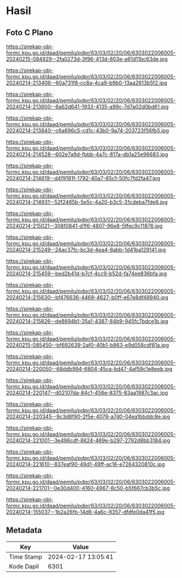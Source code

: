 # Hasil

## Foto C Plano

https://sirekap-obj-formc.kpu.go.id/daad/pemilu/pdpr/63/03/02/20/06/6303022006005-20240215-084929--2fa0273d-3f96-413d-803e-a61d11bc63de.jpg

https://sirekap-obj-formc.kpu.go.id/daad/pemilu/pdpr/63/03/02/20/06/6303022006005-20240214-213406--60a731f8-cc8a-4ca9-b9b0-13aa2613b5f2.jpg

https://sirekap-obj-formc.kpu.go.id/daad/pemilu/pdpr/63/03/02/20/06/6303022006005-20240214-213600--6a62d641-1933-4135-a99c-7d7a02d0bd61.jpg

https://sirekap-obj-formc.kpu.go.id/daad/pemilu/pdpr/63/03/02/20/06/6303022006005-20240214-213840--c6a696c5-cd1c-43b0-9a74-203723f56fb5.jpg

https://sirekap-obj-formc.kpu.go.id/daad/pemilu/pdpr/63/03/02/20/06/6303022006005-20240214-214528--602e7a9d-fbbb-4a7c-817a-db1a25e96683.jpg

https://sirekap-obj-formc.kpu.go.id/daad/pemilu/pdpr/63/03/02/20/06/6303022006005-20240214-214619--d4f9181f-1792-40a7-85c1-50fc7fd2fa47.jpg

https://sirekap-obj-formc.kpu.go.id/daad/pemilu/pdpr/63/03/02/20/06/6303022006005-20240214-214931--52f2465b-5e5c-4a20-b3c5-31cdeba7fde6.jpg

https://sirekap-obj-formc.kpu.go.id/daad/pemilu/pdpr/63/03/02/20/06/6303022006005-20240214-215021--308f0841-d1f6-4807-96e8-5ffec9c11876.jpg

https://sirekap-obj-formc.kpu.go.id/daad/pemilu/pdpr/63/03/02/20/06/6303022006005-20240214-215249--24ac37fc-bc3d-4ea4-8abb-1d41ba129141.jpg

https://sirekap-obj-formc.kpu.go.id/daad/pemilu/pdpr/63/03/02/20/06/6303022006005-20240214-215459--bed2b41d-b7cf-4cc9-b52d-fa74ee836bfa.jpg

https://sirekap-obj-formc.kpu.go.id/daad/pemilu/pdpr/63/03/02/20/06/6303022006005-20240214-215630--bf476636-4468-4627-b0ff-e67e8df48940.jpg

https://sirekap-obj-formc.kpu.go.id/daad/pemilu/pdpr/63/03/02/20/06/6303022006005-20240214-215826--de8694b1-35a1-4387-84b9-945fc7bdce1b.jpg

https://sirekap-obj-formc.kpu.go.id/daad/pemilu/pdpr/63/03/02/20/06/6303022006005-20240215-085450--bf692639-2af0-40b1-b863-e9d058cdf81a.jpg

https://sirekap-obj-formc.kpu.go.id/daad/pemilu/pdpr/63/03/02/20/06/6303022006005-20240214-220050--68ddb994-6804-45ca-bd47-4af59c1e8eeb.jpg

https://sirekap-obj-formc.kpu.go.id/daad/pemilu/pdpr/63/03/02/20/06/6303022006005-20240214-220147--d02107da-84c1-458e-8375-83aa1987c3ac.jpg

https://sirekap-obj-formc.kpu.go.id/daad/pemilu/pdpr/63/03/02/20/06/6303022006005-20240214-220345--9c3d8f90-2f5e-4079-a7d0-04ea1bbddc8e.jpg

https://sirekap-obj-formc.kpu.go.id/daad/pemilu/pdpr/63/03/02/20/06/6303022006005-20240214-221001--3e496cdf-8824-469e-b297-2792d8bb3184.jpg

https://sirekap-obj-formc.kpu.go.id/daad/pemilu/pdpr/63/03/02/20/06/6303022006005-20240214-221610--837eaf90-49d1-49ff-ac16-e7264320810c.jpg

https://sirekap-obj-formc.kpu.go.id/daad/pemilu/pdpr/63/03/02/20/06/6303022006005-20240214-221701--0e30d400-4160-4967-8c50-b5f667cb3b5c.jpg

https://sirekap-obj-formc.kpu.go.id/daad/pemilu/pdpr/63/03/02/20/06/6303022006005-20240214-155037--1b2a26fb-14d6-4a6c-9357-dfdfe0da41f5.jpg


## Metadata

| Key        | Value               |
| ---------- | ------------------- |
| Time Stamp | 2024-02-17 13:05:41 |
| Kode Dapil | 6301                |



